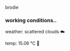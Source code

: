 brodie

<!--weather_start-->
### working conditions..

weather: scattered clouds ☁️

temp: 15.06 °C 👕

<!--weather_end-->
